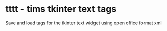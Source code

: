 tttt - tims tkinter text tags
===========

Save and load tags for the tkinter text widget using open office format xml
